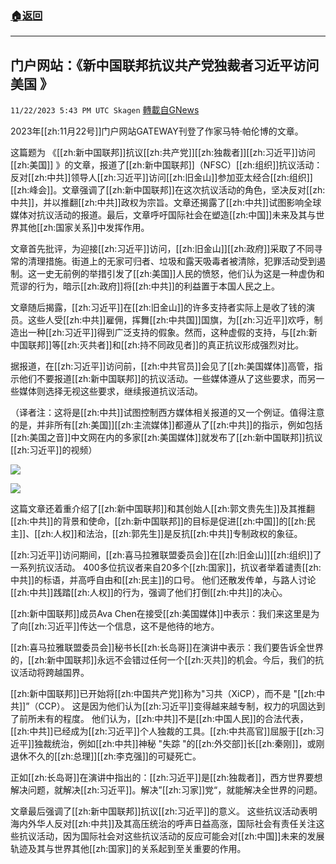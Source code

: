 ###  [:house:返回](README.md)
---


## 门户网站：《新中国联邦抗议共产党独裁者习近平访问美国 》
`11/22/2023 5:43 PM UTC Skagen` [轉載自GNews](https://gnews.org/articles/2005221)

2023年[[zh:11月22号]]门户网站GATEWAY刊登了作家马特·帕伦博的文章。

  

这篇题为 《[[zh:新中国联邦]]抗议[[zh:共产党]][[zh:独裁者]][[zh:习近平]]访问[[zh:美国]] 》的文章，报道了[[zh:新中国联邦]]（NFSC）[[zh:组织]]抗议活动：反对[[zh:中共]]领导人[[zh:习近平]]访问[[zh:旧金山]]参加亚太经合[[zh:组织]][[zh:峰会]]。文章强调了[[zh:新中国联邦]]在这次抗议活动的角色，坚决反对[[zh:中共]]，并以推翻[[zh:中共]]政权为宗旨。文章还揭露了[[zh:中共]]试图影响全球媒体对抗议活动的报道。最后，文章呼吁国际社会在塑造[[zh:中国]]未来及其与世界其他[[zh:国家关系]]中发挥作用。

  

文章首先批评，为迎接[[zh:习近平]]访问，[[zh:旧金山]][[zh:政府]]采取了不同寻常的清理措施。街道上的无家可归者、垃圾和露天吸毒者被清除，犯罪活动受到遏制。这一史无前例的举措引发了[[zh:美国]]人民的愤怒，他们认为这是一种虚伪和荒谬的行为，暗示[[zh:政府]]将[[zh:中共]]的利益置于本国人民之上。

  

文章随后揭露，[[zh:习近平]]在[[zh:旧金山]]的许多支持者实际上是收了钱的演员。这些人受[[zh:中共]]雇佣，挥舞[[zh:中共国]]国旗，为[[zh:习近平]]欢呼，制造出一种[[zh:习近平]]得到广泛支持的假象。然而，这种虚假的支持，与[[zh:新中国联邦]]等[[zh:灭共者]]和[[zh:持不同政见者]]的真正抗议形成强烈对比。

 

据报道，在[[zh:习近平]]访问前，[[zh:中共官员]]会见了[[zh:美国媒体]]高管，指示他们不要报道[[zh:新中国联邦]]的抗议活动。一些媒体遵从了这些要求，而另一些媒体则选择无视这些要求，继续报道抗议活动。

  
（译者注：这将是[[zh:中共]]试图控制西方媒体相关报道的又一个例证。值得注意的是，并非所有[[zh:美国]][[zh:主流媒体]]都遵从了[[zh:中共]]的指示，例如包括[[zh:美国之音]]中文网在内的多家[[zh:美国媒体]]就发布了[[zh:新中国联邦]]抗议[[zh:习近平]]的视频）


![](ipfs://QmRree3VBKTHYckNPW3Nm5P2ocHDNWAFoid73XWdt4tDFV?.png)


![](ipfs://QmVkCDDGHAscESkAJreNNBWjFNPex84zj4R8GGiQMBNNkQ?.png)


  

这篇文章还着重介绍了[[zh:新中国联邦]]和其创始人[[zh:郭文贵先生]]及其推翻[[zh:中共]]的背景和使命，[[zh:新中国联邦]]的目标是促进[[zh:中国]]的[[zh:民主]]、[[zh:人权]]和法治，[[zh:郭先生]]是反抗[[zh:中共]]专制政权的象征。

  

  

[[zh:习近平]]访问期间，[[zh:喜马拉雅联盟委员会]]在[[zh:旧金山]][[zh:组织]]了一系列抗议活动。 400多位抗议者来自20多个[[zh:国家]]，抗议者举着谴责[[zh:中共]]的标语，并高呼自由和[[zh:民主]]的口号。 他们还散发传单，与路人讨论[[zh:中共]]践踏[[zh:人权]]的行为，强调了他们打倒[[zh:中共]]的决心。

  

[[zh:新中国联邦]]成员Ava Chen在接受[[zh:美国媒体]]中表示：我们来这里是为了向[[zh:习近平]]传达一个信息，这不是他待的地方。

  

[[zh:喜马拉雅联盟委员会]]秘书长[[zh:长岛哥]]在演讲中表示：我们要告诉全世界的，[[zh:新中国联邦]]永远不会错过任何一个[[zh:灭共]]的机会。今后，我们的抗议活动将跨越国界。

  

[[zh:新中国联邦]]已开始将[[zh:中国共产党]]称为"习共（XiCP），而不是 "[[zh:中共]]”（CCP）。 这是因为他们认为[[zh:习近平]]变得越来越专制，权力的巩固达到了前所未有的程度。 他们认为，[[zh:中共]]不是[[zh:中国人民]]的合法代表，[[zh:中共]]已经成为[[zh:习近平]]个人独裁的工具。[[zh:中共高官]]屈服于[[zh:习近平]]独裁统治，例如[[zh:中共]]神秘 "失踪 "的[[zh:外交部]]长[[zh:秦刚]]，或刚退休不久的[[zh:总理]][[zh:李克强]]的可疑死亡。

  

正如[[zh:长岛哥]]在演讲中指出的：[[zh:习近平]]是[[zh:独裁者]]，西方世界要想解决问题，就解决[[zh:习近平]]。解决”[[zh:习家]]党“，就能解决全世界的问题。

  

文章最后强调了[[zh:新中国联邦]]抗议[[zh:习近平]]的意义。 这些抗议活动表明海内外华人反对[[zh:中共]]及其高压统治的呼声日益高涨，国际社会有责任关注这些抗议活动，因为国际社会对这些抗议活动的反应可能会对[[zh:中国]]未来的发展轨迹及其与世界其他[[zh:国家]]的关系起到至关重要的作用。
